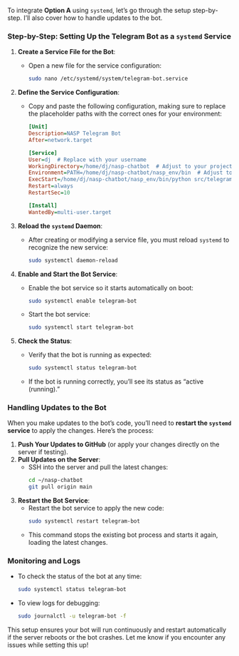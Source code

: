 To integrate **Option A** using `systemd`, let’s go through the setup step-by-step. I’ll also cover how to handle updates to the bot.

### Step-by-Step: Setting Up the Telegram Bot as a `systemd` Service

1. **Create a Service File for the Bot**:
   - Open a new file for the service configuration:
     ```bash
     sudo nano /etc/systemd/system/telegram-bot.service
     ```
   
2. **Define the Service Configuration**:
   - Copy and paste the following configuration, making sure to replace the placeholder paths with the correct ones for your environment:

     ```ini
     [Unit]
     Description=NASP Telegram Bot
     After=network.target

     [Service]
     User=dj  # Replace with your username
     WorkingDirectory=/home/dj/nasp-chatbot  # Adjust to your project path
     Environment=PATH=/home/dj/nasp-chatbot/nasp_env/bin  # Adjust to your virtual environment path
     ExecStart=/home/dj/nasp-chatbot/nasp_env/bin/python src/telegram_bot.py  # Adjust to your main bot file
     Restart=always
     RestartSec=10

     [Install]
     WantedBy=multi-user.target
     ```

3. **Reload the `systemd` Daemon**:
   - After creating or modifying a service file, you must reload `systemd` to recognize the new service:
     ```bash
     sudo systemctl daemon-reload
     ```

4. **Enable and Start the Bot Service**:
   - Enable the bot service so it starts automatically on boot:
     ```bash
     sudo systemctl enable telegram-bot
     ```
   - Start the bot service:
     ```bash
     sudo systemctl start telegram-bot
     ```

5. **Check the Status**:
   - Verify that the bot is running as expected:
     ```bash
     sudo systemctl status telegram-bot
     ```
   - If the bot is running correctly, you’ll see its status as “active (running).”

### Handling Updates to the Bot

When you make updates to the bot’s code, you’ll need to **restart the `systemd` service** to apply the changes. Here’s the process:

1. **Push Your Updates to GitHub** (or apply your changes directly on the server if testing).
2. **Pull Updates on the Server**:
   - SSH into the server and pull the latest changes:
     ```bash
     cd ~/nasp-chatbot
     git pull origin main
     ```
3. **Restart the Bot Service**:
   - Restart the bot service to apply the new code:
     ```bash
     sudo systemctl restart telegram-bot
     ```
   - This command stops the existing bot process and starts it again, loading the latest changes.

### Monitoring and Logs

- To check the status of the bot at any time:
  ```bash
  sudo systemctl status telegram-bot
  ```

- To view logs for debugging:
  ```bash
  sudo journalctl -u telegram-bot -f
  ```

This setup ensures your bot will run continuously and restart automatically if the server reboots or the bot crashes. Let me know if you encounter any issues while setting this up!